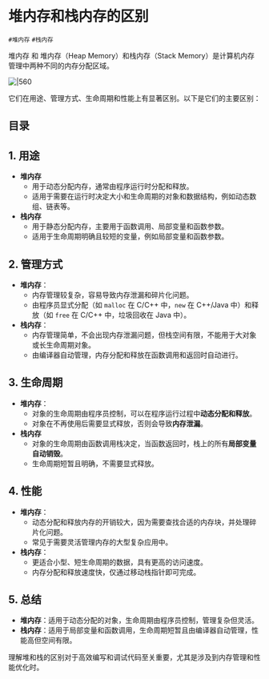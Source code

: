 
# 堆内存和栈内存的区别


`#堆内存` `#栈内存` 

堆内存 和 堆内存（Heap Memory）和栈内存（Stack Memory）是计算机内存管理中两种不同的内存分配区域。

![|560](https://832-1310531898.cos.ap-beijing.myqcloud.com/1b4993fbc44e95f344a1f3bd840babd4.png)


它们在用途、管理方式、生命周期和性能上有显著区别。以下是它们的主要区别：


## 目录
<!-- toc -->
 ## 1. 用途 

-  **堆内存**
   - 用于动态分配内存，通常由程序运行时分配和释放。
   - 适用于需要在运行时决定大小和生命周期的对象和数据结构，例如动态数组、链表等。
- **栈内存**
   - 用于静态分配内存，主要用于函数调用、局部变量和函数参数。
   - 适用于生命周期明确且较短的变量，例如局部变量和函数参数。

## 2. 管理方式

- **堆内存**：
   - 内存管理较复杂，容易导致内存泄漏和碎片化问题。
   - 由程序员显式分配（如 `malloc` 在 C/C++ 中，`new` 在 C++/Java 中）和释放（如 `free` 在 C/C++ 中，垃圾回收在 Java 中）。
- **栈内存**：
   - 内存管理简单，不会出现内存泄漏问题，但栈空间有限，不能用于大对象或长生命周期对象。
   - 由编译器自动管理，内存分配和释放在函数调用和返回时自动进行。

## 3. 生命周期

- **堆内存**：
   - 对象的生命周期由程序员控制，可以在程序运行过程中**动态分配和释放**。
   - 对象在不再使用后需要显式释放，否则会导致**内存泄漏**。
- **栈内存**
   - 对象的生命周期由函数调用栈决定，当函数返回时，栈上的所有**局部变量自动销毁**。
   - 生命周期短暂且明确，不需要显式释放。

## 4. 性能

- **堆内存**：
   - 动态分配和释放内存的开销较大，因为需要查找合适的内存块，并处理碎片化问题。
   - 常见于需要灵活管理内存的大型复杂应用中。
- **栈内存**：
   - 更适合小型、短生命周期的数据，具有更高的访问速度。
   - 内存分配和释放速度快，仅通过移动栈指针即可完成。

## 5. 总结

- **堆内存**：适用于动态分配的对象，生命周期由程序员控制，管理复杂但灵活。
- **栈内存**：适用于局部变量和函数调用，生命周期短暂且由编译器自动管理，性能高但空间有限。

理解堆和栈的区别对于高效编写和调试代码至关重要，尤其是涉及到内存管理和性能优化时。